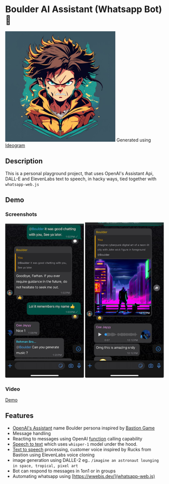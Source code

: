 # Boulder AI Assistant (Whatsapp Bot) 🚀

[<img src="/demo/boulder_ai_generated_avatar.jpg" width="350"/>]()
Generated using [Ideogram](https://ideogram.ai/g/D1k_F8bDRne7WTxy1QeyMA/2)

## Description

This is a personal playground project, that uses OpenAI's Assistant Api, DALL-E and ElevenLabs text to speech, in hacky ways, tied together with `whatsapp-web.js`

## Demo

### Screenshots

[<img src="/demo/screenshot_1.jpg" width="250"/>]()
[<img src="/demo/screenshot_2.jpg" width="250"/>]()

### Video

[Demo](https://github.com/Laetro-dev/LAE-Laetro/assets/26346408/62b6b81e-120b-446a-8b2c-d02a26aa67b0)

## Features

-   [OpenAI's Assistant](https://platform.openai.com/docs/assistants/overview) name Boulder persona inspired by [Bastion Game](<https://en.wikipedia.org/wiki/Bastion_(video_game)>)
-   Message handling
-   Reacting to messages using OpenAI [function](https://platform.openai.com/docs/guides/function-calling) calling capability
-   [Speech to text](https://platform.openai.com/docs/guides/speech-to-text) which uses `whisper-1` model under the hood.
-   [Text to speech](https://elevenlabs.io/voice-cloning) processing, customer voice inspired by Rucks from Bastion using ElevenLabs voice cloning
-   image generation using DALLE-2 eg.. `/imagine an astronaut lounging in space, tropical, pixel art`
-   Bot can respond to messages in 1on1 or in groups
-   Automating whatsapp using [https://wwebjs.dev/](whatsapp-web.js)
